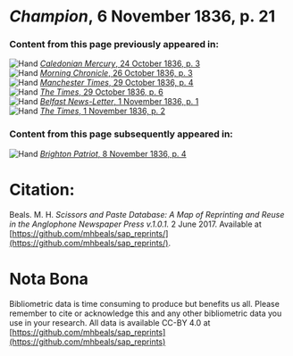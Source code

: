 # *Champion*, 6 November 1836, p. 21  
  
### Content from this page previously appeared in:  
![Hand](http://scissorsandpaste.net/wp-content/uploads/2017/06/smallhandpointer.png) [*Caledonian Mercury*, 24 October 1836, p. 3](https://mhbeals.github.io/sap_html/Caledonian-Mercury/Caledonian-Mercury-24-October-1836-p-3)  
![Hand](http://scissorsandpaste.net/wp-content/uploads/2017/06/smallhandpointer.png) [*Morning Chronicle*, 26 October 1836, p. 3](https://mhbeals.github.io/sap_html/Morning-Chronicle/Morning-Chronicle-26-October-1836-p-3)  
![Hand](http://scissorsandpaste.net/wp-content/uploads/2017/06/smallhandpointer.png) [*Manchester Times*, 29 October 1836, p. 4](https://mhbeals.github.io/sap_html/Manchester-Times/Manchester-Times-29-October-1836-p-4)  
![Hand](http://scissorsandpaste.net/wp-content/uploads/2017/06/smallhandpointer.png) [*The Times*, 29 October 1836, p. 6](https://mhbeals.github.io/sap_html/The-Times/The-Times-29-October-1836-p-6)  
![Hand](http://scissorsandpaste.net/wp-content/uploads/2017/06/smallhandpointer.png) [*Belfast News-Letter*, 1 November 1836, p. 1](https://mhbeals.github.io/sap_html/Belfast-News-Letter/Belfast-News-Letter-1-November-1836-p-1)  
![Hand](http://scissorsandpaste.net/wp-content/uploads/2017/06/smallhandpointer.png) [*The Times*, 1 November 1836, p. 2](https://mhbeals.github.io/sap_html/The-Times/The-Times-1-November-1836-p-2)  
  
### Content from this page subsequently appeared in:  
![Hand](http://scissorsandpaste.net/wp-content/uploads/2017/06/smallhandpointer.png) [*Brighton Patriot*, 8 November 1836, p. 4](https://mhbeals.github.io/sap_html/Brighton-Patriot/Brighton-Patriot-8-November-1836-p-4)  


# Citation: 

Beals. M. H. *Scissors and Paste Database: A Map of Reprinting and Reuse in the Anglophone Newspaper Press v.1.0.1.* 2 June 2017. Available at [https://github.com/mhbeals/sap_reprints/](https://github.com/mhbeals/sap_reprints/). 

# Nota Bona

Bibliometric data is time consuming to produce but benefits us all. Please remember to cite or acknowledge this and any other bibliometric data you use in your research. All data is available CC-BY 4.0 at [https://github.com/mhbeals/sap_reprints](https://github.com/mhbeals/sap_reprints)